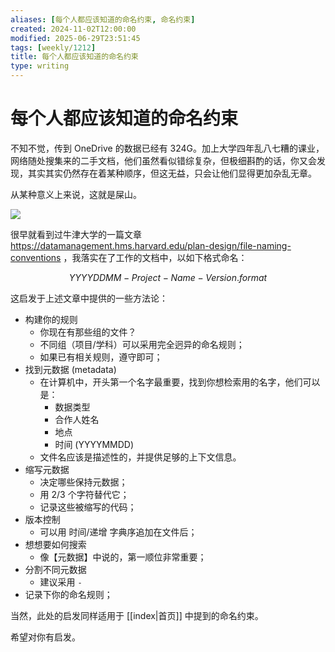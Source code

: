 ```yaml
---
aliases: [每个人都应该知道的命名约束, 命名约束]
created: 2024-11-02T12:00:00
modified: 2025-06-29T23:51:45
tags: [weekly/1212]
title: 每个人都应该知道的命名约束
type: writing
---
```


# 每个人都应该知道的命名约束

不知不觉，传到 OneDrive 的数据已经有 324G。加上大学四年乱八七糟的课业，网络随处搜集来的二手文档，他们虽然看似错综复杂，但极细斟酌的话，你又会发现，其实其实仍然存在着某种顺序，但这无益，只会让他们显得更加杂乱无章。

从某种意义上来说，这就是屎山。

![](https://raw.githack.com/bGZo/assets/dev/2024/20241102201058.png)

很早就看到过牛津大学的一篇文章 https://datamanagement.hms.harvard.edu/plan-design/file-naming-conventions ，我落实在了工作的文档中，以如下格式命名：

$$YYYYDDMM-Project-Name-Version.format$$

这启发于上述文章中提供的一些方法论：

- 构建你的规则
    - 你现在有那些组的文件？
    - 不同组（项目/学科）可以采用完全迥异的命名规则；
    - 如果已有相关规则，遵守即可；
- 找到元数据 (metadata)
    - 在计算机中，开头第一个名字最重要，找到你想检索用的名字，他们可以是：
        - 数据类型
        - 合作人姓名
        - 地点
        - 时间 (YYYYMMDD)
    - 文件名应该是描述性的，并提供足够的上下文信息。
- 缩写元数据
    - 决定哪些保持元数据；
    - 用 2/3 个字符替代它；
    - 记录这些被缩写的代码；
- 版本控制
    - 可以用 时间/递增 字典序追加在文件后；
- 想想要如何搜索
    - 像【元数据】中说的，第一顺位非常重要；
- 分割不同元数据
    - 建议采用 `-`
- 记录下你的命名规则；

当然，此处的启发同样适用于 [[index|首页]] 中提到的命名约束。

希望对你有启发。
